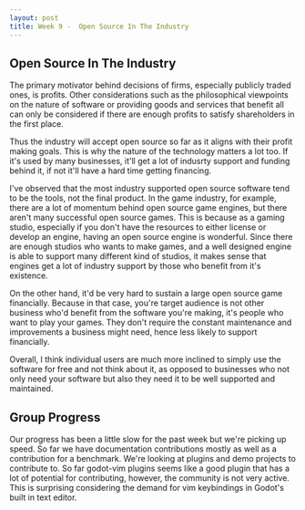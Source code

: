 ```yaml
---
layout: post
title: Week 9 -  Open Source In The Industry
---
```


## Open Source In The Industry

The primary motivator behind decisions of firms, especially publicly traded ones, is profits. Other considerations such as the philosophical viewpoints on the nature of software or providing goods and services that benefit all can only be considered if there are enough profits to satisfy shareholders in the first place. 

Thus the industry will accept open source so far as it aligns with their profit making goals. This is why the nature of the technology matters a lot too. If it's used by many businesses, it'll get a lot of indusrty support and funding behind it, if not it'll have a hard time getting financing.

<!--more-->

I've observed that the most industry supported open source software tend to be the tools, not the final product. In the game industry, for example, there are a lot of momentum behind open source game engines, but there aren't many successful open source games. This is because as a gaming studio, especially if you don't have the resources to either license or develop an engine, having an open source engine is wonderful. Since there are enough studios who wants to make games, and a well designed engine is able to support many different kind of studios, it makes sense that engines get a lot of industry support by those who benefit from it's existence.

On the other hand, it'd be very hard to sustain a large open source game financially. Because in that case, you're target audience is not other business who'd benefit from the software you're making, it's people who want to play your games. They don't require the constant maintenance and improvements a business might need, hence less likely to support financially.

Overall, I think individual users are much more inclined to simply use the software for free and not think about it, as opposed to businesses who not only need your software but also they need it to be well supported and maintained. 

## Group Progress

Our progress has been a little slow for the past week but we're picking up speed. So far we have documentation contributions mostly as well as a contribution for a benchmark. We're looking at plugins and demo projects to contribute to. So far godot-vim plugins seems like a good plugin that has a lot of potential for contributing, however, the community is not very active. This is surprising considering the demand for vim keybindings in Godot's built in text editor.

<!--
Make your blog post. Reflect on the videos you watched about different industries' use of open source technologies, the reasons behind use of open source and the relationship between industry and open source projects. Also reflect on your group's progress on the project. Are there surprises in the project you selected. What has been the biggest challenge so far.
-->

